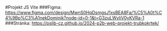 #Projekt JS Vite
###Figma: https://www.figma.com/design/MwnS0HqDsmgsJ1xsBEA8Fa/%C5%A0t%C4%9Bp%C3%A1nekDominik?node-id=0-1&t=G3zuLWvliV0yKVRa-1
###Stránka: https://pslib-cz.github.io/2024-p2b-web-projekt-trubkokrtek/
